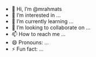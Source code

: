 - 👋 Hi, I’m @mrahmats
- 👀 I’m interested in ...
- 🌱 I’m currently learning ...
- 💞️ I’m looking to collaborate on ...
- 📫 How to reach me ...
- 😄 Pronouns: ...
- ⚡ Fun fact: ...

<!---
mrahmats/mrahmats is a ✨ special ✨ repository because its `README.md` (this file) appears on your GitHub profile.
You can click the Preview link to take a look at your changes.
--->
